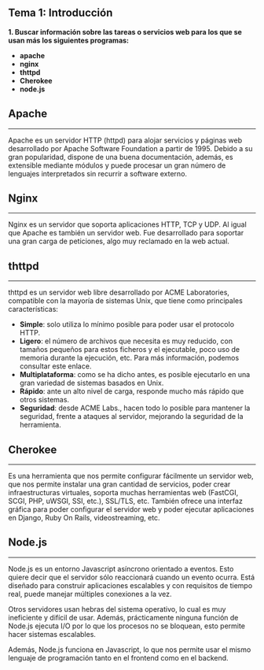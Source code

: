 ## **Tema 1: Introducción**    

**1. Buscar información sobre las tareas o servicios web para los que se usan más los siguientes programas:**

- **apache**
- **nginx**
- **thttpd**
- **Cherokee**
- **node.js**


## **Apache**    
***

Apache es un servidor HTTP (httpd) para alojar servicios y páginas web desarrollado por Apache Software Foundation a partir de 1995. Debido a su gran popularidad, dispone de una buena documentación, además, es extensible mediante módulos y puede procesar un gran número de lenguajes interpretados sin recurrir a software externo.


## **Nginx**    
***

Nginx es un servidor que soporta aplicaciones HTTP, TCP y UDP. Al igual que Apache es también un servidor web. Fue desarrollado para soportar una gran carga de peticiones, algo muy reclamado en la web actual.


## **thttpd**    
***

thttpd es un servidor web libre desarrollado por ACME Laboratories, compatible con la mayoría de sistemas Unix, que tiene como principales características:

- **Simple**: solo utiliza lo mínimo posible para poder usar el protocolo HTTP.
- **Ligero**: el número de archivos que necesita es muy reducido, con tamaños pequeños para estos ficheros y el ejecutable, poco uso de memoria durante la ejecución, etc. Para más información, podemos consultar este enlace.
- **Multiplataforma**: como se ha dicho antes, es posible ejecutarlo en una gran variedad de sistemas basados en Unix.
- **Rápido**: ante un alto nivel de carga, responde mucho más rápido que otros sistemas.
- **Seguridad**: desde ACME Labs., hacen todo lo posible para mantener la seguridad, frente a ataques al servidor, mejorando la seguridad de la herramienta.


## **Cherokee**    
***

Es una herramienta que nos permite configurar fácilmente un servidor web, que nos permite instalar una gran cantidad de servicios, poder crear infraestructuras virtuales, soporta muchas herramientas web (FastCGI, SCGI, PHP, uWSGI, SSI, etc.), SSL/TLS, etc. También ofrece una interfaz gráfica para poder configurar el servidor web y poder ejecutar aplicaciones en Django, Ruby On Rails, videostreaming, etc.


## **Node.js**    
***

Node.js es un entorno Javascript asíncrono orientado a eventos. Esto quiere decir que el servidor sólo reaccionará cuando un evento ocurra. Está diseñado para construir aplicaciones escalables y con requisitos de tiempo real, puede manejar múltiples conexiones a la vez.

Otros servidores usan hebras del sistema operativo, lo cual es muy ineficiente y difícil de usar. Además, prácticamente ninguna función de Node.js ejecuta I/O por lo que los procesos no se bloquean, esto permite hacer sistemas escalables. 

Además, Node.js funciona en Javascript, lo que nos permite usar el mismo lenguaje de programación tanto en el frontend como en el backend.



